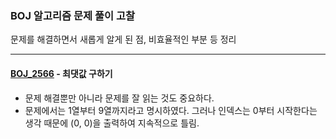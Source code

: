 ### BOJ 알고리즘 문제 풀이 고찰
문제를 해결하면서 새롭게 알게 된 점, 비효율적인 부분 등 정리

---

#### [BOJ_2566](https://www.acmicpc.net/problem/2566) - 최댓값 구하기
- 문제 해결뿐만 아니라 문제를 잘 읽는 것도 중요하다.
- 문제에서는 1열부터 9열까지라고 명시하였다. 그러나 인덱스는 0부터 시작한다는 생각 때문에 (0, 0)을 출력하여 지속적으로 틀림.
